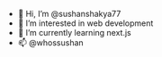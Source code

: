 - 👋 Hi, I’m @sushanshakya77
- 👀 I’m interested in web development
- 🌱 I’m currently learning next.js
- 📫 @whossushan

<!---
sushanshakya77/sushanshakya77 is a ✨ special ✨ repository because its `README.md` (this file) appears on your GitHub profile.
You can click the Preview link to take a look at your changes.
--->
